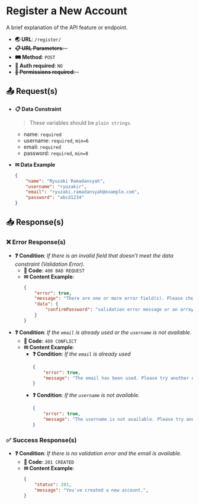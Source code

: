 # Register a New Account

A brief explanation of the API feature or endpoint.

- **🌏 URL**: `/register/`
- ~~**📋 URL Parameters**: -~~
- **🛤️ Method**: `POST`
- **🔐 Auth required**: `NO`
- ~~**🚫 Permissions required**: -~~

## 📤 Request(s)

- **📋 Data Constraint**
	> These variables should be `plain strings`.
	- name: `required`
	- username: `required`, `min=6`
	- email: `required`
	- password: `required`, `min=8`

- **✉ Data Example**
	```json
	{
		"name": "Ryuzaki Ramadansyah",
		"username": "ryuzakir",
		"email": "ryuzaki.ramadansyah@example.com",
		"password": "abcd1234"
	}
	```

## 📥 Response(s)

### ❌ Error Response(s)
- **❓ Condition**: *If there is an invalid field that doesn't meet the data constraint (Validation Error).*
	- **🔢 Code**: `400 BAD REQUEST`
	- **✉ Content Example**:
		```json
		{
			"error": true,
			"message": "There are one or more error field(s). Please check it carefully.",
			"data": {
				"confirmPassword": "validation error message or an array to list the error occurred"
			}
		}
		```
- **❓ Condition**: *If the `email` is already used or the `username` is not available.*
	- **🔢 Code**: `409 CONFLICT`
	- **✉ Content Example**:
      - **❓ Condition**: *If the `email` is already used*
		```json
		{
			"error": true,
			"message": "The email has been used. Please try another one or login instead."
		}
		```
      - **❓ Condition**: *If the `username` is not available.*
		```json
		{
			"error": true,
			"message": "The username is not available. Please try another one or login instead."
		}
		```

### ✅ Success Response(s)
- **❓ Condition**: *If there is no validation error and the email is available.*
	- **🔢 Code**: `201 CREATED`
	- **✉ Content Example**:
		```json
		{
			"status": 201,
			"message": "You've created a new account.",
		}
		```
